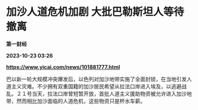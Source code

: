 # 加沙人道危机加剧 大批巴勒斯坦人等待撤离
**第一财经**

**2023-10-23 03:26**

**https://www.yicai.com/news/101881777.html**

巴以新一轮大规模冲突爆发后，以色列对加沙地带实施了全面封锁，在当地引发人道主义灾难。不少拥有双重国籍的加沙居民希望从拉法口岸进入埃及，以逃避战乱。２１号当天，拉法口岸曾短暂开放，首批人道主义援助物资被允许进入加沙地带，然而相比加沙面临的人道危机，这些物资只是杯水车薪。